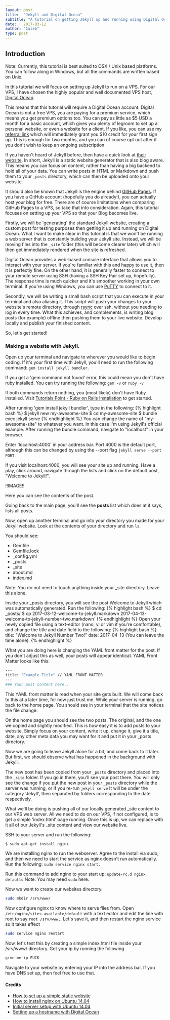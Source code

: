 ```yaml
---
layout: post
title:  "Jekyll and Digital Ocean"
subtitle: "A tutorial on getting Jekyll up and running using Digital Ocean VPS."
date:   2017-03-12
author: "Caleb"
type: post
---
```

## Introduction

Note: Currently, this tutorial is best suited to OSX / Unix based platforms.
You can follow along in Windows, but all the commands are written based on Unix.

In this tutorial we will focus on setting up Jekyll to run on a VPS.
For our VPS, I have chosen the highly popular and well documented VPS host, [Digital Ocean](https://www.digitalocean.com).

This means that this tutorial will require a Digital Ocean account.
Digital Ocean is not a free VPS, you are paying for a premium service, which means you get premium options too. You can pay as little as $5 USD a month for a basic account, which gives you plenty of legroom to set up a personal website, or even a website for a client. If you like, you can use my [referral link](https://m.do.co/c/49162fd04825) which will immediately grant you $10 credit for your first sign up. This is enough for two months, and you can of course opt out after if you don't wish to keep an ongoing subscription.

If you haven't heard of Jekyll before, then have a quick look at [their website](https://jekyllrb.com/). In short, Jekyll is a static website generator that is also blog aware. This means you can focus on content, rather than having a big backend to hold all of your data. You can write posts in HTML or Markdown and push them to your `_posts` directory, which can then be uploaded onto your website.

It should also be known that Jekyll is the engine behind [GitHub Pages](https://pages.github.com). If you have a GitHub account (hopefully you do already!), you can actually host your blog for free. There are of course limitations when comparing GitHub Pages to a VPS, so take that into consideration. Again, this tutorial focuses on setting up your VPS so that your Blog becomes live.

Firstly, we will be 'generating' the standard Jekyll website, creating a custom post for testing purposes then getting it up and running on Digital Ocean. What I want to make clear in this tutorial is that we won't be running a web server that is constantly building your Jekyll site. Instead, we will be moving files into the `_site` folder (this will become clearer later) which will then get immediately rendered when the site is refreshed.

Digital Ocean provides a web-based console interface that allows you to interact with your server. If you're familiar with this and happy to use it, then it is perfectly fine. On the other hand, it is generally faster to connect to your remote server using SSH (having a SSH Key Pair set up, hopefully). The response time is much quicker and it's smoother working in your own terminal. If you're using Windows, you can use [PuTTY](http://www.putty.org/) to connect to it.

Secondly, we will be writing a small bash script that you can execute in your terminal and also aliasing it. This script will push your changes to your website's remote directory, through [rsync](https://linux.die.net/man/1/rsync) over ssh, without you needing to log in every time. What this achieves, and complements, is writing blog posts (for example) offline then pushing them to your live website. Develop locally and publish your finished content.

So, let's get started!

### Making a website with Jekyll.

Open up your terminal and navigate to wherever you would like to begin coding. If it's your first time with Jekyll, you'll need to run the following command:
`gem install jekyll bundler`.

If you get a 'gem command not found' error, this could mean you don't have ruby installed. You can try running the following:
`gem -v` or `ruby -v`

If both commands return nothing, you (most likely) don't have Ruby installed. Visit [Tutorials Point - Ruby on Rails Installation](https://www.tutorialspoint.com/ruby-on-rails/rails-installation.htm) to get started.


After running 'gem install jekyll bundler', type in the following:
{% highlight bash %}
$ jekyll new my-awesome-site
$ cd my-awesome-site
$ bundle exec jekyll serve
{% endhighlight %}
You can change the name of "my-awesome-site" to whatever you want. In this case I'm using Jekyll's official example.
After running the bundle command, navigate to "localhost" in your browser.

Enter 'localhost:4000' in your address bar. Port 4000 is the default port, although  this can be changed by using the --port flag
`jekyll serve --port PORT`.

If you visit localhost:4000, you will see your site up and running. Have a play, click around, navigate through the lists and click on the default post, "Welcome to Jekyll!".

!!IMAGE!!

Here you can see the contents of the post.

Going back to the main page, you'll see the <b>posts</b> list which does at it says, lists all posts.

Now, open up another terminal and go into your directory you made for your Jekyll website. Look at the
contents of your directory and run `ls`.

You should see:
* Gemfile
* Gemfile.lock
* _config.yml
* _posts
* _site
* about.md
* index.md

Note: You do not need to touch anything inside your _site directory. Leave this alone.

Inside your _posts directory, you will see the post Welcome to Jekyll which was automatically generated.
Run the following:
{% highlight bash %}
$ cd _posts/
$ cp 2017-03-12-welcome-to-jekyll.markdown 2017-04-13-welcome-to-jekyll-number-two.markdown`
{% endhighlight %}
Open your newly copied file using a text-editor (nano, vi or vim if you're comfortable), and change the title and date field to the following:
{% highlight bash %}
title: "Welcome to Jekyll Number Two!"
date: 2017-04-13 (You can leave the time alone).
{% endhighlight %}

What you are doing here is changing the YAML front matter for the post. If you don't adjust this as well, your posts will appear identical. YAML Front Matter looks like this:
```bash
---
title: "Example Title" // YAML FRONT MATTER
---
### Your post content here..
```
This YAML front matter is read when your site gets built. We will come back to this at a later time, for now just trust me.
While your server is running, go back to the home page. You should see in your terminal that the site notices the file change.

On the home page you should see the two posts. The original, and the one we copied and slightly modified.
This is how easy it is to add posts to your website. Simply focus on your content, write it up, change it, give it a title, date, any other meta data you may want for it and put it in your _posts directory.

Now we are going to leave Jekyll alone for a bit, and come back to it later. But first, we should observe what has happened in the background with Jekyll.

The new post has been copied from your `_posts` directory and placed into the `_site` folder. If you go in there, you'll see your post there. You will only see the change if you put the new post in your `_posts` directory while the server was running, or if you re-run `jekyll serve`
It will be under the category 'Jekyll', then separated by folders corresponding to the date respectively.

What we'll be doing is pushing all of our locally generated _site content to our VPS web server.
All we need to do on our VPS, if not configured, is to get a simple 'index.html' page running. Once this is up, we can replace with it all of our Jekyll's _site content and view our website live.

SSH to your server and run the following:
```bash
$ sudo apt-get install nginx
```

We are installing nginx to run the webserver. Agree to the install via sudo, and then we need to start the service as nginx doesn't run automatically. Run the following:
```sudo service nginx start.```

Run this command to add nginx to your start up:
```update-rc.d nginx defaults```
Note: You may need `sudo` here.

Now we want to create our websites directory.
```bash
sudo mkdir /srv/www/
```

Now configure nginx to know where to serve files from. Open `/etc/nginx/sites-available/default` with a text editor and edit the line with root to say
`root /srv/www;`.
Let's save it, and then restart the nginx service so it takes effect
```bash
sudo service nginx restart
```

Now, let's test this by creating a simple index.html file inside your /srv/www/ directory.
Get your ip by running the following
```bash
give me ip FUCK
```

Navigate to your website by entering your IP into the address bar. If you have DNS set up, then feel free to use that.





#### Credits
* [How to set up a simple static website](https://www.digitalocean.com/community/questions/how-do-i-put-up-a-simple-static-website)
* [How to install nginx on Ubuntu 14.04](https://www.digitalocean.com/community/tutorials/how-to-install-nginx-on-ubuntu-14-04-lts)
* [Initial server setup with Ubuntu 14.04](https://www.digitalocean.com/community/tutorials/initial-server-setup-with-ubuntu-14-04)
* [Setting up a hostname with Digital Ocean](https://www.digitalocean.com/community/tutorials/how-to-set-up-a-host-name-with-digitalocean)

